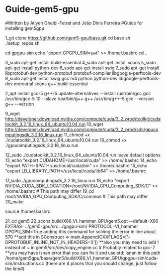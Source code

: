 # Guide-gem5-gpu
#Written by Atiyeh Gheibi-Fetrat and João Dinis Ferreira
#Guide for installing gem5gpu

1_git clone https://github.com/gem5-gpu/base.git
cd base
sh ./setup_repos.sh

cd gpgpu-sim
echo "export GPGPU_SIM=`pwd`" >> /home/.bashrc
cd ..

3_sudo apt-get install build-essential
4_sudo apt-get install scons
5_sudo apt-get install python-dev
6_sudo apt-get install swig
7_sudo apt-get install libprotobuf-dev python-protobuf protobuf-compiler libgoogle-perftools-dev
8_sudo apt-get install swig gcc m4 python python-dev libgoogle-perftools-dev mercurial scons g++ build-essential

2_apt install gcc-5 g++-5
update-alternatives --install /usr/bin/gcc gcc /usr/bin/gcc-5 10 --slave /usr/bin/g++ g++ /usr/bin/g++-5
gcc --version
g++ --version

9_wget http://developer.download.nvidia.com/compute/cuda/3_2_prod/toolkit/cudatoolkit_3.2.16_linux_64_ubuntu10.04.run
10_wget http://developer.download.nvidia.com/compute/cuda/3_2_prod/sdk/gpucomputingsdk_3.2.16_linux.run
11_chmod +x ./cudatoolkit_3.2.16_linux_64_ubuntu10.04.run
16_chmod +x ./gpucomputingsdk_3.2.16_linux.run

12_sudo ./cudatoolkit_3.2.16_linux_64_ubuntu10.04.run
leave default options
13_echo "export CUDAHOME=/usr/local/cuda" >> /home/.bashrc
14_echo "export PATH=$PATH:/usr/local/cuda/bin" >> /home/.bashrc
15_echo "export LD_LIBRARY_PATH=/usr/local/cuda/lib64" >> /home/.bashrc

17_sudo ./gpucomputingsdk_3.2.16_linux.run
18_echo "export NVIDIA_CUDA_SDK_LOCATION=/root/NVIDIA_GPU_Computing_SDK/C" >> /home/.bashrc  # This path may differ
19_cd /root/NVIDIA_GPU_Computing_SDK/C/common  # This path may differ
20_make

source /home/.bashrc

21_cd gem5
22_scons build/X86_VI_hammer_GPU/gem5.opt --default=X86 EXTRAS=../gem5-gpu/src:../gpgpu-sim/ PROTOCOL=VI_hammer GPGPU_SIM=True 
adding this command for solving the error in line about 570
**add this in SConstruct  =>     main.Append(CXXFLAGS=['-DPROTOBUF_INLINE_NOT_IN_HEADERS=0']) 
**also you may need to add ! instead of ~ in gem5/src/dev/copy_engine.cc  # Probably related to gcc-7
**you may have isnan error that you can fix it and use std::isnan in this path /home/gem5gpu/base/gem5/build/X86_VI_hammer_GPU/gpgpu-sim/cuda-sim/instructions.cc (there are 4 places that you should change, just follow the line#)

